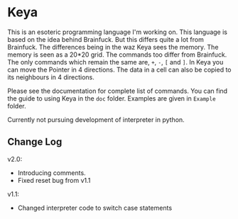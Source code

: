 Keya
====

This is an esoteric programming language I'm working on. This language is based on the idea behind Brainfuck. But this differs quite a lot from Brainfuck. The differences being in the waz Keya sees the memory. The memory is seen as a 20*20 grid. The commands too differ from Brainfuck. The only commands which remain the same are, `+`, `-`, `[` and `]`. In Keya you can move the Pointer in 4 directions. The data in a cell can also be copied to its neighbours in 4 directions.

Please see the documentation for complete list of commands. You can find the guide to using Keya in the `doc` folder. Examples are given in `Example` folder.

Currently not pursuing development of interpreter in python.

Change Log
----
v2.0:
* Introducing comments. 
* Fixed reset bug from v1.1

v1.1:
* Changed interpreter code to switch case statements